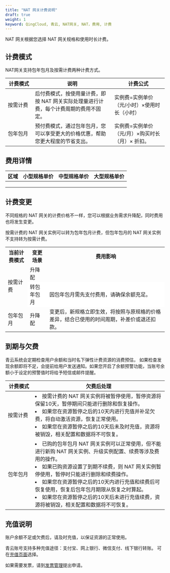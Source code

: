 ```yaml
---
title: "NAT 网关计费说明"
draft: true
weight: 1
keyword: QingCloud, 青云, NAT网关, NAT，费用, 计费
---
```


NAT 网关根据您选择 NAT 网关规格和使用时长计费。

## 计费模式

NAT网关支持包年包月及按需计费两种计费方式。

| <span style="display:inline-block;width:70px">计费模式</span> | 说明                                                         | 计费公式                                        |
| ------------------------------------------------------------ | ------------------------------------------------------------ | ----------------------------------------------- |
| 按需计费                                                     | 后付费模式，按使用量计费，即按 NAT 网关实际处理量进行计费，每个计费周期的费用不固定。 | 实例费=实例单价（元/小时）×使用时长（小时）     |
| 包年包月                                                     | 预付费模式，通过包年包月，您可以享受更大的价格优惠，帮助您更大程度的节省支出。 | 实例费=实例单价（元/月）×购买时长（月）× 折扣。 |

## 费用详情

| 区域 | 小型规格单价 | 中型规格单价 | 大型规格单价 |
| ---- | ------------ | ------------ | ------------ |
|      |              |              |              |
|      |              |              |              |
|      |              |              |              |



## 计费变更

不同规格的 NAT 网关的计费价格不一样，您可以根据业务需求升降配，同时费用也将发生变更。

按需计费的 NAT 网关实例可以转为包年包月计费，但包年包月的 NAT  网关实例不支持转为按需计费。

<table>
  <tr><th>当前计费模式</th><th>变更场景</th><th>费用影响</th></tr>
  <tr><td rowspan="2">按需计费</td><td>升降配</td><td></td></tr>
  <tr><td style="background:#fff">转包年包月</td><td style="background:#fff">因包年包月需先支付费用，请确保余额充足。</td></tr>
  <tr><td> 包年包月</td><td>升降配</td><td>变更后，新规格立即生效，将按照与原规格的价格差异，结合已使用的时间周期，补差价或退还扣款。</td></tr>
</table>



## 到期与欠费

青云系统会定期检查用户余额和当时名下弹性计费资源的消费预估， 如果检查发现余额即将不足，会提前给用户发送通知。如果您开启了余额预警功能，当账号余额小于设定的预警值时将给予短信或邮件提醒。

| <span style="display:inline-block;width:70px">计费模式</span> | 欠费后处理                                                   |
| ------------------------------------------------------------ | ------------------------------------------------------------ |
| 按需计费                                                     | <li>按需计费的 NAT 网关实例将被暂停使用，暂停资源将保留10天，暂停期间只能进行删除和恢复操作。</li><li>如果您在资源暂停之后的10天内进行充值并补足欠费，将自动激活资源，恢复正常使用。</li><li>如果您在资源暂停之后的10天后未及时充值，资源将被销毁，相关配置和数据将不可恢复。</li> |
| 包年包月                                                     | <li>已购的包年包月 NAT 网关实例可以正常使用，但不能进行新购 NAT 网关实例、升级实例配置、续费等涉及费用的操作。</li><li>如果已购资源设置了到期不续费，则 NAT 网关实例暂停使用，暂停时只能进行删除和续费操作。</li><li>如果您在资源暂停之后的10天内进行充值和续费后可恢复使用，恢复后包年包月期限从恢复之时算起。</li><li>如果您在资源暂停之后的10天后未进行充值续费，资源将被销毁，相关配置和数据将不可恢复。</li> |



## 充值说明

账户余额不足或欠费后，请及时充值，以保证资源的正常使用。

青云账号支持多种充值途径：支付宝、网上银行、微信支付、线下银行转账。 可在[充值页面](https://console.qingcloud.com/finance/wallet/)选择。

如果需要发票，请到[发票管理](https://console.qingcloud.com/finance/invoices/)提出申请。
